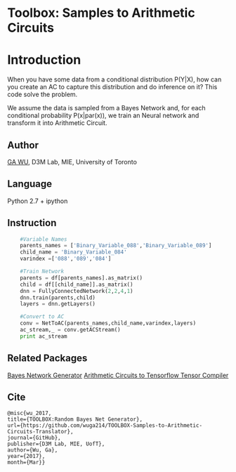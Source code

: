Toolbox: Samples to Arithmetic Circuits
===

# Introduction

When you have some data from a conditional distribution P(Y|X), how can you create an AC to capture this distribution and do inference on it? This code solve the problem. 

We assume the data is sampled from a Bayes Network and, for each conditional probability P(x|par(x)), we train an Neural network and transform it into Arithmetic Circuit.

## Author 
[GA WU](mailto:wuga@mie.utoronto.ca), D3M Lab, MIE, University of Toronto

## Language
Python 2.7 + ipython


## Instruction
```Python
	#Variable Names
	parents_names = ['Binary_Variable_088','Binary_Variable_089']
	child_name = 'Binary_Variable_084'
	varindex =['088','089','084']

	#Train Network
	parents = df[parents_names].as_matrix()
	child = df[[child_name]].as_matrix()
	dnn = FullyConnectedNetwork(2,2,4,1)
	dnn.train(parents,child)
	layers = dnn.getLayers()

	#Convert to AC
	conv = NetToAC(parents_names,child_name,varindex,layers)
	ac_stream,_ = conv.getACStream()
	print ac_stream
```

## Related Packages
[Bayes Network Generator](https://github.com/wuga214/TOOLBOX-Random-Bayes-Net-Generator)
[Arithmetic Circuits to Tensorflow Tensor Compiler](https://github.com/wuga214/TOOLBOX-Arithmetic-Circuits-to-Tensorflow-Compiler)

## Cite
```
@misc{wu_2017, 
title={TOOLBOX:Random Bayes Net Generator}, 
url={https://github.com/wuga214/TOOLBOX-Samples-to-Arithmetic-Circuits-Translator}, 
journal={GitHub}, 
publisher={D3M Lab, MIE, UofT}, 
author={Wu, Ga}, 
year={2017}, 
month={Mar}}
```




